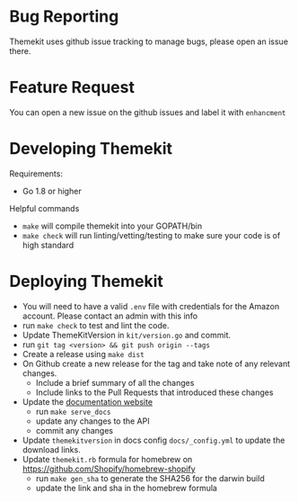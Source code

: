 # Bug Reporting

Themekit uses github issue tracking to manage bugs, please open an issue there.

# Feature Request

You can open a new issue on the github issues and label it with `enhancment`

# Developing Themekit

Requirements:

- Go 1.8 or higher

Helpful commands

- `make` will compile themekit into your GOPATH/bin
- `make check` will run linting/vetting/testing to make sure your code is of high standard

# Deploying Themekit

- You will need to have a valid `.env` file with credentials for the Amazon account. Please contact an admin with this info
- run `make check` to test and lint the code.
- Update ThemeKitVersion in `kit/version.go` and commit.
- run `git tag <version> && git push origin --tags`
- Create a release using `make dist`
- On Github create a new release for the tag and take note of any relevant changes.
  - Include a brief summary of all the changes
  - Include links to the Pull Requests that introduced these changes
- Update the [documentation website](https://shopify.github.io/themekit/)
  - run `make serve_docs`
  - update any changes to the API
  - commit any changes
- Update `themekitversion` in docs config `docs/_config.yml` to update the download links.
- Update `themekit.rb` formula for homebrew on https://github.com/Shopify/homebrew-shopify
  - run `make gen_sha` to generate the SHA256 for the darwin build
  - update the link and sha in the homebrew formula
